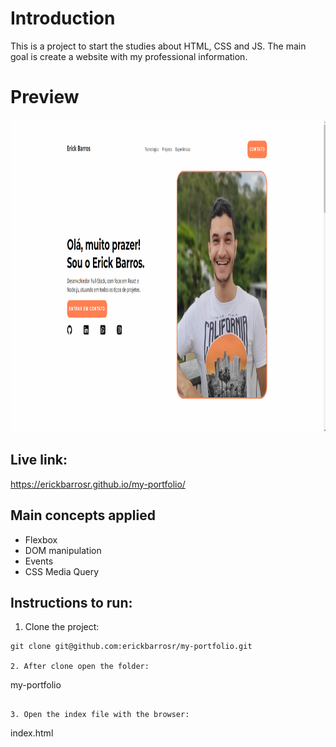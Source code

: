 # Introduction

This is a project to start the studies about HTML, CSS and JS.
The main goal is create a website with my professional information.

# Preview

<img src="https://github.com/erickbarrosr/my-portfolio/blob/main/imagens/readme.png" height="500"/>

## Live link:

https://erickbarrosr.github.io/my-portfolio/

## Main concepts applied

- Flexbox
- DOM manipulation
- Events
- CSS Media Query

## Instructions to run:

1. Clone the project:

```
git clone git@github.com:erickbarrosr/my-portfolio.git

2. After clone open the folder:

```

my-portfolio

```

3. Open the index file with the browser:

```

index.html

```

```
